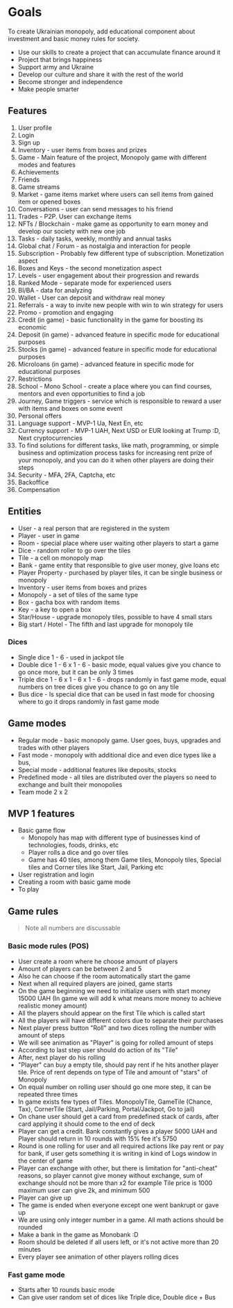 # Goals

To create Ukrainian monopoly, add educational component
about investment and basic money rules for society.

* Use our skills to create a project that can accumulate finance around it
* Project that brings happiness
* Support army and Ukraine
* Develop our culture and share it with the rest of the world
* Become stronger and independence
* Make people smarter

## Features

1. User profile
2. Login
3. Sign up
4. Inventory - user items from boxes and prizes
5. Game - Main feature of the project, Monopoly game with different modes and features
6. Achievements
7. Friends
8. Game streams
9. Market - game items market where users can sell items from gained item or opened boxes
10. Conversations - user can send messages to his friend
11. Trades - P2P. User can exchange items
12. NFTs / Blockchain - make game as opportunity to earn money and develop our society with new one job
13. Tasks - daily tasks, weekly, monthly and annual tasks
14. Global chat / Forum - as nostalgia and interaction for people
15. Subscription - Probably few different type of subscription. Monetization aspect
16. Boxes and Keys - the second monetization aspect
17. Levels - user engagement about their progression and rewards
18. Ranked Mode - separate mode for experienced users
19. BI/BA - data for analyzing
20. Wallet - User can deposit and withdraw real money
21. Referrals - a way to invite new people with win to win strategy for users
22. Promo - promotion and engaging
23. Credit (in game) - basic functionality in the game for boosting its economic
24. Deposit (in game) - advanced feature in specific mode for educational purposes
25. Stocks (in game) - advanced feature in specific mode for educational purposes
26. Microloans (in game) - advanced feature in specific mode for educational purposes
27. Restrictions
28. School - Mono School - create a place where you can find courses, mentors and even opportunities to find a job
29. Journey, Game triggers - service which is responsible to reward a user with items and boxes on some event
30. Personal offers
31. Language support - MVP-1 Ua, Next En, etc
32. Currency support - MVP-1 UAH, Next USD or EUR looking at Trump :D, Next cryptocurrencies
33. To find solutions for different tasks, like math, programming, or simple business and optimization process tasks for
    increasing rent prize of your monopoly, and you can do it when other players are doing their steps
34. Security - MFA, 2FA, Captcha, etc
35. Backoffice
36. Compensation

## Entities

* User - a real person that are registered in the system
* Player - user in game
* Room - special place where user waiting other players to start a game
* Dice - random roller to go over the tiles
* Tile - a cell on monopoly map
* Bank - game entity that responsible to give user money, give loans etc
* Player Property - purchased by player tiles, it can be single business or monopoly
* Inventory - user items from boxes and prizes
* Monopoly - a set of tiles of the same type
* Box - gacha box with random items
* Key - a key to open a box
* Star/House - upgrade monopoly tiles, possible to have 4 small stars
* Big start / Hotel - The fifth and last upgrade for monopoly tile

### Dices

* Single dice 1 - 6 - used in jackpot tile
* Double dice 1 - 6 x 1 - 6 - basic mode, equal values give you chance to go once more, but it can be only 3 times
* Triple dice 1 - 6 x 1 - 6 x 1 - 6 - drops randomly in fast game mode, equal numbers on tree dices give you chance to go on any tile
* Bus dice - Is special dice that can be used in fast mode for choosing where to go it drops randomly in fast game mode

## Game modes

* Regular mode - basic monopoly game. User goes, buys, upgrades and trades with other players
* Fast mode - monopoly with additional dice and even dice types like a bus,
* Special mode - additional features like deposits, stocks
* Predefined mode - all tiles are distributed over the players so need to exchange and built their monopolies
* Team mode 2 x 2

## MVP 1 features

* Basic game flow
    * Monopoly has map with different type of businesses kind of technologies, foods, drinks, etc
    * Player rolls a dice and go over tiles
    * Game has 40 tiles, among them Game tiles, Monopoly tiles, Special tiles and Corner tiles like Start, Jail, Parking
      etc
* User registration and login
* Creating a room with basic game mode
* To play

## Game rules

> Note all numbers are discussable

### Basic mode rules (POS)

* User create a room where he choose amount of players
* Amount of players can be between 2 and 5
* Also he can choose if the room automatically start the game
* Next when all required players are joined, game starts
* On the game beginning we need to initialize users with start money 15000 UAH (In game we will add k what means more
  money to achieve realistic money amount)
* All the players should appear on the first Tile which is called start
* All the players will have different colors due to separate their purchases
* Next player press button "Roll" and two dices rolling the number with amount of steps
* We will see animation as "Player" is going for rolled amount of steps
* According to last step user should do action of its "Tile"
* After, next player do his rolling
* "Player" can buy a empty tile, should pay rent if he hits another player tile. Price of rent depends on type of Tile
  and amount of "stars" of Monopoly
* On equal number on rolling user should go one more step, it can be repeated three times
* In game exists few types of Tiles. MonopolyTile, GameTile (Chance, Tax), CornerTile (Start, Jail/Parking,
  Portal/Jackpot, Go to jail)
* On chane user should get a card from predefined stack of cards, after card applying it should come to the end of deck
* Player can get a credit. Bank constantly gives a player 5000 UAH and Player should return in 10 rounds with 15% fee
  it's 5750
* Round is one rolling for user and all required actions like pay rent or pay for bank, if user gets something it is
  writing in kind of Logs window in the center of game
* Player can exchange with other, but there is limitation for "anti-cheat" reasons, so player cannot give money without
  exchange, sum of exchange should not be more than x2 for example Tile price is 1000 maximum user can give 2k, and
  minimum 500
* Player can give up
* The game is ended when everyone except one went bankrupt or gave up
* We are using only integer number in a game. All math actions should be rounded
* Make a bank in the game as Monobank :D
* Room should be deleted if all users left, or it's not active more than 20 minutes
* Every player see animation of other players rolling dices

### Fast game mode

* Starts after 10 rounds basic mode
* Can give user random set of dices like Triple dice, Double dice + Bus
